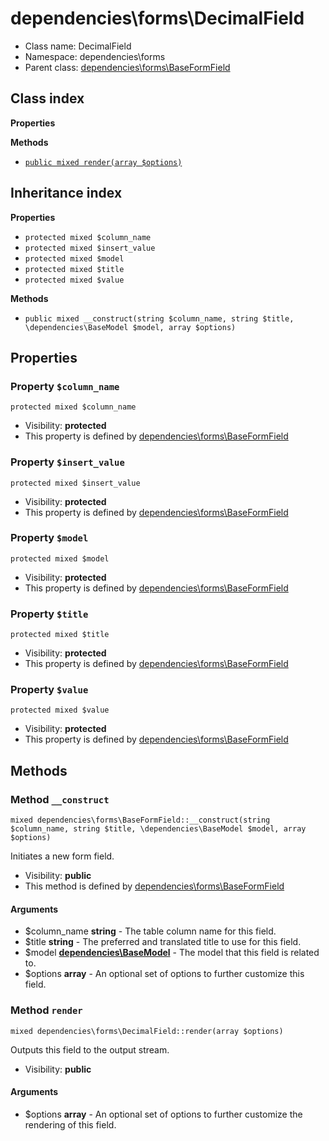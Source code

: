 # dependencies\forms\DecimalField






* Class name: DecimalField
* Namespace: dependencies\forms
* Parent class: [dependencies\forms\BaseFormField](../../dependencies/forms/BaseFormField.md)




## Class index

**Properties**

**Methods**
* [`public mixed render(array $options)`](#method-render)


## Inheritance index

**Properties**
* `protected mixed $column_name`
* `protected mixed $insert_value`
* `protected mixed $model`
* `protected mixed $title`
* `protected mixed $value`

**Methods**
* `public mixed __construct(string $column_name, string $title, \dependencies\BaseModel $model, array $options)`



Properties
----------


### Property `$column_name`

```
protected mixed $column_name
```





* Visibility: **protected**
* This property is defined by [dependencies\forms\BaseFormField](../../dependencies/forms/BaseFormField.md)


### Property `$insert_value`

```
protected mixed $insert_value
```





* Visibility: **protected**
* This property is defined by [dependencies\forms\BaseFormField](../../dependencies/forms/BaseFormField.md)


### Property `$model`

```
protected mixed $model
```





* Visibility: **protected**
* This property is defined by [dependencies\forms\BaseFormField](../../dependencies/forms/BaseFormField.md)


### Property `$title`

```
protected mixed $title
```





* Visibility: **protected**
* This property is defined by [dependencies\forms\BaseFormField](../../dependencies/forms/BaseFormField.md)


### Property `$value`

```
protected mixed $value
```





* Visibility: **protected**
* This property is defined by [dependencies\forms\BaseFormField](../../dependencies/forms/BaseFormField.md)


Methods
-------


### Method `__construct`

```
mixed dependencies\forms\BaseFormField::__construct(string $column_name, string $title, \dependencies\BaseModel $model, array $options)
```

Initiates a new form field.



* Visibility: **public**
* This method is defined by [dependencies\forms\BaseFormField](../../dependencies/forms/BaseFormField.md)

#### Arguments

* $column_name **string** - The table column name for this field.
* $title **string** - The preferred and translated title to use for this field.
* $model **[dependencies\BaseModel](../../dependencies/BaseModel.md)** - The model that this field is related to.
* $options **array** - An optional set of options to further customize this field.



### Method `render`

```
mixed dependencies\forms\DecimalField::render(array $options)
```

Outputs this field to the output stream.



* Visibility: **public**

#### Arguments

* $options **array** - An optional set of options to further customize the rendering of this field.


